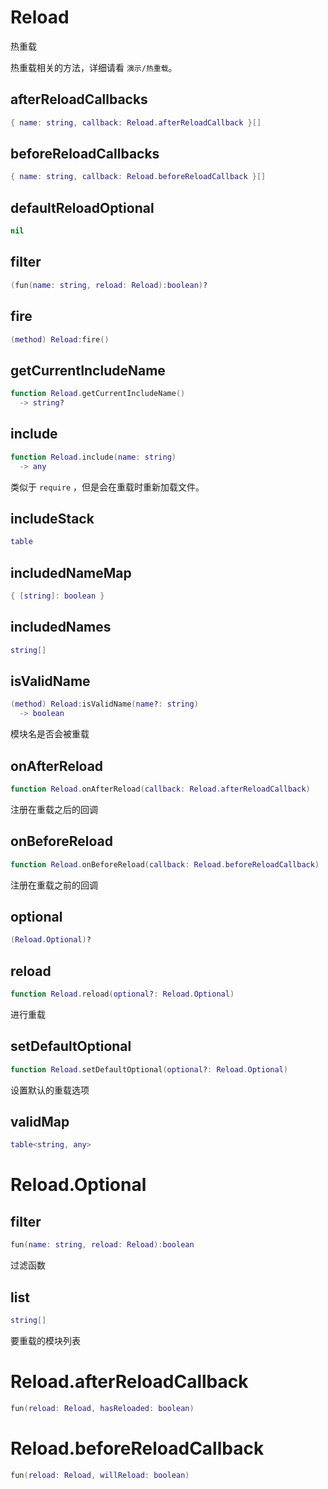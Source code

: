 # Reload

热重载

热重载相关的方法，详细请看 `演示/热重载`。

## afterReloadCallbacks

```lua
{ name: string, callback: Reload.afterReloadCallback }[]
```

## beforeReloadCallbacks

```lua
{ name: string, callback: Reload.beforeReloadCallback }[]
```

## defaultReloadOptional

```lua
nil
```

## filter

```lua
(fun(name: string, reload: Reload):boolean)?
```

## fire

```lua
(method) Reload:fire()
```

## getCurrentIncludeName

```lua
function Reload.getCurrentIncludeName()
  -> string?
```

## include

```lua
function Reload.include(name: string)
  -> any
```

 类似于 `require` ，但是会在重载时重新加载文件。
## includeStack

```lua
table
```

## includedNameMap

```lua
{ [string]: boolean }
```

## includedNames

```lua
string[]
```

## isValidName

```lua
(method) Reload:isValidName(name?: string)
  -> boolean
```

 模块名是否会被重载
## onAfterReload

```lua
function Reload.onAfterReload(callback: Reload.afterReloadCallback)
```

 注册在重载之后的回调
## onBeforeReload

```lua
function Reload.onBeforeReload(callback: Reload.beforeReloadCallback)
```

 注册在重载之前的回调
## optional

```lua
(Reload.Optional)?
```

## reload

```lua
function Reload.reload(optional?: Reload.Optional)
```

 进行重载
## setDefaultOptional

```lua
function Reload.setDefaultOptional(optional?: Reload.Optional)
```

 设置默认的重载选项
## validMap

```lua
table<string, any>
```


# Reload.Optional

## filter

```lua
fun(name: string, reload: Reload):boolean
```

过滤函数
## list

```lua
string[]
```

要重载的模块列表

# Reload.afterReloadCallback


```lua
fun(reload: Reload, hasReloaded: boolean)
```


# Reload.beforeReloadCallback


```lua
fun(reload: Reload, willReload: boolean)
```


